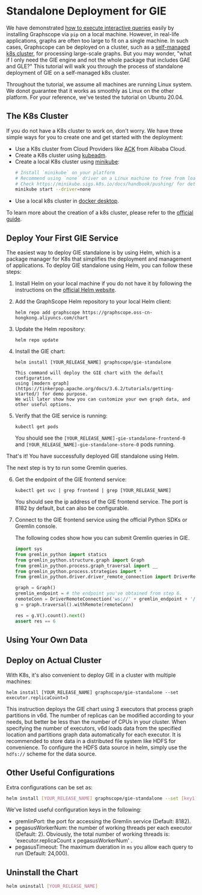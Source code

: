 # Standalone Deployment for GIE

We have demonstrated [how to execute interactive queries](./getting_started.md) easily by installing Graphscope via `pip` on a local machine. However, in real-life applications, graphs are often too large to fit on a single machine. In such cases, Graphscope can be deployed on a cluster, such as a [self-managed k8s cluster](../deploy_graphscope_on_self_managed_k8s.md), for processing large-scale graphs. But you may wonder, "what if I only need the GIE engine and not the whole package that includes GAE and GLE?" This tutorial will walk you through the process of standalone deployment of GIE on a self-managed k8s cluster.

Throughout the tutorial, we assume all machines are running Linux system.
We donot guarantee that it works as smoothly as Linux on the other platform.
For your reference, we've tested the tutorial on Ubuntu 20.04.

## The K8s Cluster
If you do not have a K8s cluster to work on, don't worry. We have three simple ways for you to create one and get started with the deployment:

- Use a K8s cluster from Cloud Providers like [ACK](https://www.aliyun.com/product/kubernetes) from Alibaba Cloud.
- Create a K8s cluster using [kubeadm](https://kubernetes.io/docs/setup/production-environment/tools/kubeadm/create-cluster-kubeadm/).
- Create a local K8s cluster using [minikube](https://minikube.sigs.k8s.io/docs/start/):
  ```Bash
  # Install `minikube` on your platform
  # Recommend using `none` driver on a Linux machine to free from loading image to control plane.
  # Check https://minikube.sigs.k8s.io/docs/handbook/pushing/ for details.
  minikube start --driver=none
  ```
- Use a local k8s cluster in [docker desktop](https://docs.docker.com/desktop/kubernetes/).

To learn more about the creation of a k8s cluster, please refer to the [official guide](https://kubernetes.io/zh-cn/docs/tutorials/kubernetes-basics/create-cluster/).


## Deploy Your First GIE Service

The easiest way to deploy GIE standalone is by using Helm, which is a package manager for K8s that simplifies the
deployment and management of applications. To deploy GIE standalone using Helm, you can follow these steps:

1. Install Helm on your local machine if you do not have it by following the
   instructions on the [official Helm website](https://helm.sh/docs/intro/install/).
2. Add the GraphScope Helm repository to your local Helm client:
   ```
   helm repo add graphscope https://graphscope.oss-cn-hongkong.aliyuncs.com/chart
   ```
3. Update the Helm repository:
   ```
   helm repo update
   ```
4. Install the GIE chart:
   ```
   helm install [YOUR_RELEASE_NAME] graphscope/gie-standalone
   ```

   ````{tip}
   This command will deploy the GIE chart with the default configuration.
   using [modern graph](https://tinkerpop.apache.org/docs/3.6.2/tutorials/getting-started/) for demo purpose.
   We will later show how you can customize your own graph data, and other useful options.
   ````
5. Verify that the GIE service is running:
   ```
   kubectl get pods
   ```
   You should see the `[YOUR_RELEASE_NAME]-gie-standalone-frontend-0` and `[YOUR_RELEASE_NAME]-gie-standalone-store-0` pods running.

That's it! You have successfully deployed GIE standalone using Helm. 

The next step is try to run some Gremlin queries. 

6. Get the endpoint of the GIE frontend service:
   ```
   kubectl get svc | grep frontend | grep [YOUR_RELEASE_NAME]
   ```
   You should see the ip address of the GIE frontend service. The port is 8182 by default, but can also be configurable. 
   
7. Connect to the GIE frontend service using the official Python SDKs or Gremlin console.

   The following codes show how you can submit Gremlin queries in GIE.
   ```Python
   import sys
   from gremlin_python import statics
   from gremlin_python.structure.graph import Graph
   from gremlin_python.process.graph_traversal import __
   from gremlin_python.process.strategies import *
   from gremlin_python.driver.driver_remote_connection import DriverRemoteConnection

   graph = Graph()
   gremlin_endpoint = # the endpoint you've obtained from step 6.
   remoteConn = DriverRemoteConnection('ws://' + gremlin_endpoint + '/gremlin','g')
   g = graph.traversal().withRemote(remoteConn)

   res = g.V().count().next()
   assert res == 6
   ```

## Using Your Own Data


## Deploy on Actual Cluster
With K8s, it's also convenient to deploy GIE in a cluster with multiple machines:
```
helm install [YOUR_RELEASE_NAME] graphscope/gie-standalone --set executor.replicaCount=3
```

This instruction deploys the GIE chart using 3 executors that process graph partitions in v6d. The number of
replicas can be modified according to your needs, but better be less than the number of CPUs in your cluster. 
When specifying the number of executors, v6d loads data from the specified location and partitions graph data automatically for each executor.
It is recommended to store data in a distributed file system like HDFS for convenience. To configure the HDFS data source in helm,
simply use the `hdfs://` scheme for the data source.


## Other Useful Configurations
Extra configurations can be set as:
```bash
helm install [YOUR_RELEASE_NAME] graphscope/gie-standalone --set [key1]=[value1],[key2]=[value2]
```
We've listed useful configuration keys in the following:

- gremlinPort: the port for accessing the Gremlin service (Default: 8182).
- pegasusWorkerNum: the number of working threads per each executor (Default: 2).
  Obviously, the total number of working threads is: 'executor.replicaCount x pegasusWorkerNum' .
- pegasusTimeout: The maximum dueration in `ms` you allow each query to run (Default: 24,000).

## Uninstall the Chart
```bash
helm uninstall [YOUR_RELEASE_NAME]
```


